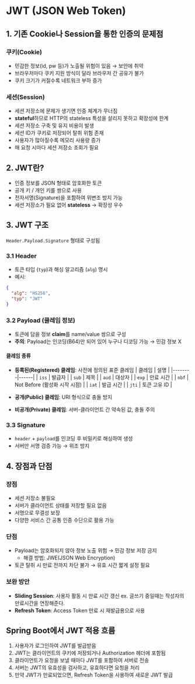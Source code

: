 # JWT (JSON Web Token)

## 1. 기존 Cookie나 Session을 통한 인증의 문제점

### 쿠키(Cookie)

- 민감한 정보(id, pw 등)가 노출될 위험이 있음 → 보안에 취약
- 브라우저마다 쿠키 지원 방식이 달라 브라우저 간 공유가 불가
- 쿠키 크기가 커질수록 네트워크 부하 증가

### 세션(Session)

- 세션 저장소에 문제가 생기면 인증 체계가 무너짐
- **stateful**하므로 HTTP의 stateless 특성을 살리지 못하고 확장성에 한계
- 세션 저장소 구축 및 유지 비용이 발생
- 세션 ID가 쿠키로 저장되어 탈취 위험 존재
- 사용자가 많아질수록 메모리 사용량 증가
- 매 요청 시마다 세션 저장소 조회가 필요

## 2. JWT란?

- 인증 정보를 JSON 형태로 암호화한 토큰
- 공개 키 / 개인 키를 쌍으로 사용
- 전자서명(Signature)을 포함하여 위변조 방지 가능
- 세션 저장소가 필요 없어 **stateless** → 확장성 우수

## 3. JWT 구조

`Header.Payload.Signature` 형태로 구성됨

### 3.1 Header

- 토큰 타입 (`typ`)과 해싱 알고리즘 (`alg`) 명시
- 예시:

```json
{
  "alg": "HS256",
  "typ": "JWT"
}
```

### 3.2 Payload (클레임 정보)

- 토큰에 담을 정보 **claim**를 name/value 쌍으로 구성
- **주의**: Payload는 인코딩(B64)만 되어 있어 누구나 디코딩 가능 → 민감 정보 X

#### 클레임 종류

- **등록된(Registered) 클레임**: 사전에 정의된 표준 클레임
  | 클레임 | 설명 |
  |--------|------|
  | `iss` | 발급자 |
  | `sub` | 제목 |
  | `aud` | 대상자 |
  | `exp` | 만료 시간 |
  | `nbf` | Not Before (활성화 시작 시점) |
  | `iat` | 발급 시간 |
  | `jti` | 토큰 고유 ID |

- **공개(Public) 클레임**: URI 형식으로 충돌 방지
- **비공개(Private) 클레임**: 서버-클라이언트 간 약속된 값, 충돌 주의

### 3.3 Signature

- `header` + `payload`를 인코딩 후 비밀키로 해싱하여 생성
- 서버만 서명 검증 가능 → 위조 방지

## 4. 장점과 단점

### 장점

- 세션 저장소 불필요
- 서버가 클라이언트 상태를 저장할 필요 없음
- 서명으로 무결성 보장
- 다양한 서비스 간 공통 인증 수단으로 활용 가능

### 단점

- Payload는 암호화되지 않아 정보 노출 위험 → 민감 정보 저장 금지
  - 해결 방법: JWE(JSON Web Encryption)
- 토큰 탈취 시 만료 전까지 차단 불가 → 유효 시간 짧게 설정 필요

### 보완 방안

- **Sliding Session**: 사용자 활동 시 만료 시간 갱신
  ex. 글쓰기 중일때는 작성자의 만료시간을 연장해준다.
- **Refresh Token**: Access Token 만료 시 재발급용으로 사용

## Spring Boot에서 JWT 적용 흐름

1. 사용자가 로그인하여 JWT를 발급받음
2. JWT는 클라이언트의 쿠키에 저장되거나 Authorization 헤더에 포함됨
3. 클라이언트가 요청을 보낼 때마다 JWT를 포함하여 서버로 전송
4. 서버는 JWT의 유효성을 검사하고, 유효하다면 요청을 처리
5. 만약 JWT가 만료되었으면, Refresh Token을 사용하여 새로운 JWT 발급
